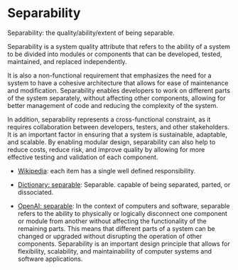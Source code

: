 # Separability

Separability: the quality/ability/extent of being separable.

<span data-chatgpt-prompt="explain separability (system quality attribute, cross-functional constraint, non-functional requirement)">Separability is a system quality attribute that refers to the ability of a system to be divided into modules or components that can be developed, tested, maintained, and replaced independently. 

It is also a non-functional requirement that emphasizes the need for a system to have a cohesive architecture that allows for ease of maintenance and modification. Separability enables developers to work on different parts of the system separately, without affecting other components, allowing for better management of code and reducing the complexity of the system. 

In addition, separability represents a cross-functional constraint, as it requires collaboration between developers, testers, and other stakeholders. It is an important factor in ensuring that a system is sustainable, adaptable, and scalable. By enabling modular design, separability can also help to reduce costs, reduce risk, and improve quality by allowing for more effective testing and validation of each component.</span>

* [Wikipedia](TODO): each item has a single well defined responsibility.

* [Dictionary: separable](https://www.dictionary.com/browse/separable): Separable. capable of being separated, parted, or dissociated.

* [OpenAI: separable](https:://openai.com): <span data-chatgpt-prompt="define separable (computers and software)">In the context of computers and software, separable refers to the ability to physically or logically disconnect one component or module from another without affecting the functionality of the remaining parts. This means that different parts of a system can be changed or upgraded without disrupting the operation of other components. Separability is an important design principle that allows for flexibility, scalability, and maintainability of computer systems and software applications.</span>
